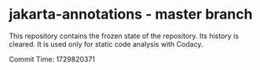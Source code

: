 # jakarta-annotations - master branch

This repository contains the frozen state of the repository.
Its history is cleared. It is used only for static code
analysis with Codacy.

Commit Time: 1729820371